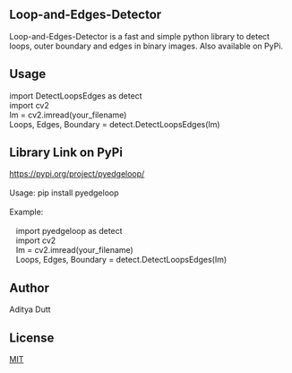 ## Loop-and-Edges-Detector
Loop-and-Edges-Detector is a fast and simple python library to detect loops, outer boundary and edges in binary images. Also available on PyPi.

## Usage
import DetectLoopsEdges as detect <br />
import cv2 <br />
Im = cv2.imread(your_filename)<br />
Loops, Edges, Boundary = detect.DetectLoopsEdges(Im) <br />

## Library Link on PyPi
https://pypi.org/project/pyedgeloop/<br /><br />
Usage: pip install pyedgeloop<br /><br />
Example:<br /><br />
      &nbsp;&nbsp;&nbsp;import pyedgeloop as detect<br />
      &nbsp;&nbsp;&nbsp;import cv2<br />
      &nbsp;&nbsp;&nbsp;Im = cv2.imread(your_filename)<br />
      &nbsp;&nbsp;&nbsp;Loops, Edges, Boundary = detect.DetectLoopsEdges(Im)<br />

## Author
Aditya Dutt

## License
[MIT](https://choosealicense.com/licenses/mit/)
